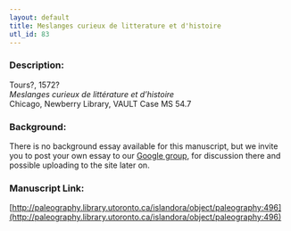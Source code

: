```yaml
---
layout: default
title: Meslanges curieux de litterature et d'histoire
utl_id: 83
---
```


### Description:

Tours?, 1572?<br>
_Meslanges curieux de littérature et d’histoire_<br>
Chicago, Newberry Library, VAULT Case MS 54.7

### Background:

There is no background essay available for this manuscript, but we invite you to post your own essay to our [Google group](https://paleography.library.utoronto.ca/content/group-work), for discussion there and possible uploading to the site later on.

### Manuscript Link:

[http://paleography.library.utoronto.ca/islandora/object/paleography:496](http://paleography.library.utoronto.ca/islandora/object/paleography:496)
